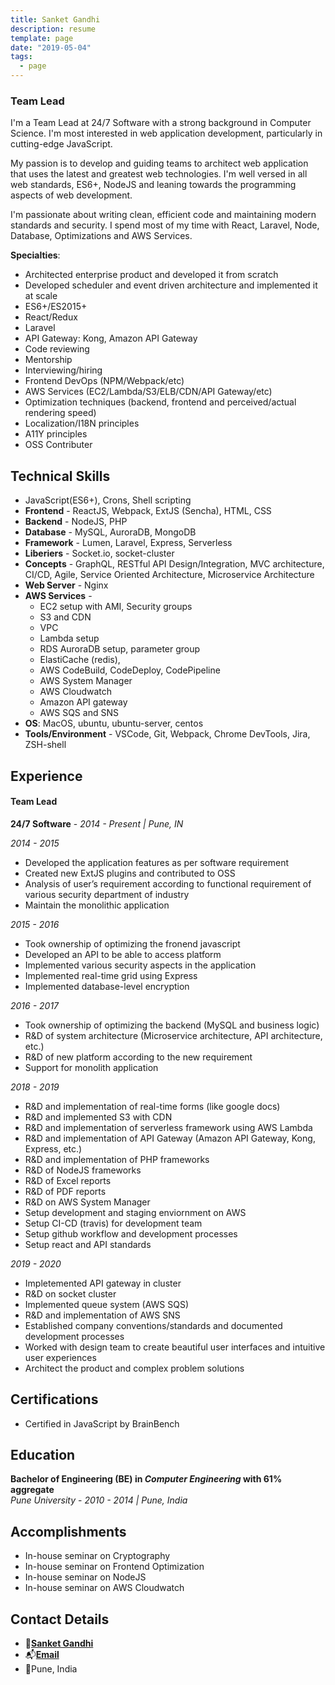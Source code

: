 ```yaml
---
title: Sanket Gandhi
description: resume
template: page
date: "2019-05-04"
tags:
  - page
---
```


### Team Lead

I'm a Team Lead at 24/7 Software with a strong background in Computer Science. I'm most interested in web application development, particularly in cutting-edge JavaScript.

My passion is to develop and guiding teams to architect web application that uses the latest and greatest web technologies. I'm well versed in all web standards, ES6+, NodeJS and leaning towards the programming aspects of web development.

I'm passionate about writing clean, efficient code and maintaining modern standards and security. I spend most of my time with React, Laravel, Node, Database, Optimizations and AWS Services.


**Specialties**:
- Architected enterprise product and developed it from scratch
- Developed scheduler and event driven architecture and implemented it at scale
- ES6+/ES2015+
- React/Redux
- Laravel
- API Gateway: Kong, Amazon API Gateway
- Code reviewing
- Mentorship
- Interviewing/hiring
- Frontend DevOps (NPM/Webpack/etc)
- AWS Services (EC2/Lambda/S3/ELB/CDN/API Gateway/etc)
- Optimization techniques (backend, frontend and perceived/actual rendering speed)
- Localization/I18N principles
- A11Y principles
- OSS Contributer

## Technical Skills

- JavaScript(ES6+), Crons, Shell scripting
- **Frontend** - ReactJS, Webpack, ExtJS (Sencha), HTML, CSS
- **Backend** - NodeJS, PHP
- **Database** - MySQL, AuroraDB, MongoDB
- **Framework** - Lumen, Laravel, Express, Serverless
- **Liberiers** - Socket.io, socket-cluster
- **Concepts** - GraphQL, RESTful API Design/Integration, MVC architecture, CI/CD, Agile, Service Oriented Architecture, Microservice Architecture
- **Web Server** - Nginx
- **AWS Services** -
    - EC2 setup with AMI, Security groups
    - S3 and CDN
    - VPC
    - Lambda setup
    - RDS AuroraDB setup, parameter group
    - ElastiCache (redis),
    - AWS CodeBuild, CodeDeploy, CodePipeline
    - AWS System Manager
    - AWS Cloudwatch
    - Amazon API gateway
    - AWS SQS and SNS
- **OS**: MacOS, ubuntu, ubuntu-server, centos
- **Tools/Environment** - VSCode, Git, Webpack, Chrome DevTools, Jira, ZSH-shell

## Experience

#### Team Lead

**24/7 Software** - _2014 - Present | Pune, IN_

*_2014 - 2015_*
- Developed the application features as per software requirement
- Created new ExtJS plugins and contributed to OSS
- Analysis of user’s requirement according to functional requirement of various security
department of industry
- Maintain the monolithic application

*_2015 - 2016_*
- Took ownership of optimizing the fronend javascript
- Developed an API to be able to access platform
- Implemented various security aspects in the application
- Implemented real-time grid using Express
- Implemented database-level encryption

*_2016 - 2017_*
- Took ownership of optimizing the backend (MySQL and business logic)
- R&D of system architecture (Microservice architecture, API architecture, etc.)
- R&D of new platform according to the new requirement
- Support for monolith application

*_2018 - 2019_*
- R&D and implementation of real-time forms (like google docs)
- R&D and implemented S3 with CDN
- R&D and implementation of serverless framework using AWS Lambda
- R&D and implementation of API Gateway (Amazon API Gateway, Kong, Express, etc.)
- R&D and implementation of PHP frameworks
- R&D of NodeJS frameworks
- R&D of Excel reports
- R&D of PDF reports
- R&D on AWS System Manager
- Setup development and staging enviornment on AWS
- Setup CI-CD (travis) for development team
- Setup github workflow and development processes
- Setup react and API standards

*_2019 - 2020_*
- Impletemented API gateway in cluster
- R&D on socket cluster
- Implemented queue system (AWS SQS)
- R&D and implementation of AWS SNS
- Established company conventions/standards and documented development processes
- Worked with design team to create beautiful user interfaces and intuitive user experiences
- Architect the product and complex problem solutions

## Certifications

- Certified in JavaScript by BrainBench

## Education

**Bachelor of Engineering (BE) in _Computer Engineering_ with 61% aggregate** <br />
*Pune University* - _2010 - 2014 | Pune, India_

## Accomplishments
- In-house seminar on Cryptography
- In-house seminar on Frontend Optimization
- In-house seminar on NodeJS
- In-house seminar on AWS Cloudwatch <br />

## Contact Details
- 🎉[**Sanket Gandhi**](https://www.linkedin.com/in/sanketgandhi876/)
- 📬[**Email**](mailto:sanketgandhi876[AT]gmail[DOT]com)
- 🏡Pune, India

